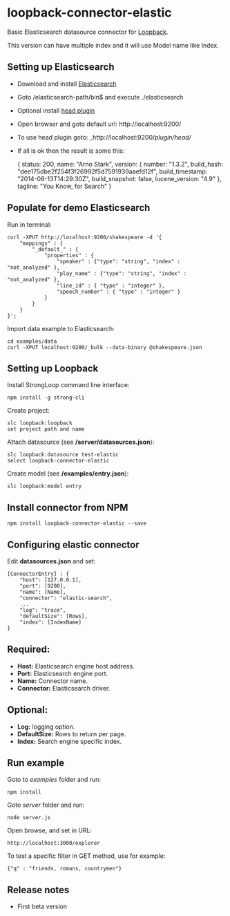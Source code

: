 # loopback-connector-elastic

Basic Elasticsearch datasource connector for [Loopback](http://strongloop.com/node-js/loopback/).

This version can have multiple index and it will use Model name like Index.

## Setting up Elasticsearch
- Download and install [Elasticsearch](http://www.elasticsearch.org)
- Goto /elasticsearch-path/bin$ and execute ./elasticsearch
- Optional install [head plugin](http://www.elasticsearch.org/guide/en/elasticsearch/reference/current/modules-plugins.html)
- Open browser and goto default url: http://localhost:9200/
- To use head plugin goto: _http://localhost:9200/_plugin/head/_
- If all is ok then the result is some this:<br>


    {
        status: 200,
        name: "Arno Stark",
        version: {
            number: "1.3.2",
            build_hash: "dee175dbe2f254f3f26992f5d7591939aaefd12f",
            build_timestamp: "2014-08-13T14:29:30Z",
            build_snapshot: false,
            lucene_version: "4.9"
        },
        tagline: "You Know, for Search"
    }

## Populate for demo Elasticsearch
Run in terminal:<br>

    curl -XPUT http://localhost:9200/shakespeare -d '{
        "mappings" : {
            "_default_" : {
                "properties" : {
                    "speaker" : {"type": "string", "index" : "not_analyzed" },
                    "play_name" : {"type": "string", "index" : "not_analyzed" },
                    "line_id" : { "type" : "integer" },
                    "speech_number" : { "type" : "integer" }
                }
            }
        }
    }';

Import data example to Elasticsearch:

    cd examples/data
    curl -XPUT localhost:9200/_bulk --data-binary @shakespeare.json


## Setting up Loopback
Install StrongLoop command line interface:

    npm install -g strong-cli
Create project:

    slc loopback:loopback
    set project path and name
Attach datasource (see **/server/datasources.json**):

    slc loopback:datasource test-elastic
    select loopback-connector-elastic
Create model (see **/examples/entry.json**):

    slc loopback:model entry

## Install connector from NPM

    npm install loopback-connector-elastic --save

## Configuring elastic connector
Edit **datasources.json** and set:

    [ConnectorEntry] : {
        "host": [127.0.0.1],
        "port": [9200],
        "name": [Name],
        "connector": "elastic-search",
        ...
        "log": "trace",
        "defaultSize": [Rows],
        "index": [IndexName]
    }
    
Required:
---------
- **Host:** Elasticsearch engine host address.
- **Port:** Elasticsearch engine port.
- **Name:** Connector name.
- **Connector:** Elasticsearch driver.

Optional:
---------
- **Log:** logging option.
- **DefaultSize:** Rows to return per page.
- **Index:** Search engine specific index.

## Run example
Goto to _examples_ folder and run:
    
    npm install
    
Goto _server_ folder and run:

    node server.js

Open browse, and set in URL:

    http://localhost:3000/explorer

To test a specific filter in GET method, use for example:
    
    {"q" : "friends, romans, countrymen"}

## Release notes

  * First beta version
